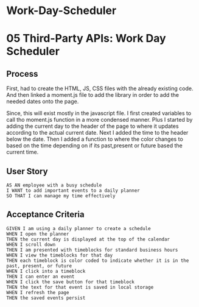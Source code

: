 # Work-Day-Scheduler

# 05 Third-Party APIs: Work Day Scheduler

## Process
First, had to create the HTML, JS, CSS files with the already existing code. And then linked a moment.js file to add the library in order to add the needed dates onto the page. 

Since, this will exist mostly in the javascript file. I first created variables to call tho moment.js function in a more condensed manner. Plus I started by adding the current day to the header of the page to where it updates according to the actual current date. Next I added the time to the header below the date. Then I added a function to where the color changes to based on the time depending on if its past,present or future based the current time.

## User Story

```
AS AN employee with a busy schedule
I WANT to add important events to a daily planner
SO THAT I can manage my time effectively
```

## Acceptance Criteria

``` 
GIVEN I am using a daily planner to create a schedule 
WHEN I open the planner 
THEN the current day is displayed at the top of the calendar
WHEN I scroll down
THEN I am presented with timeblocks for standard business hours
WHEN I view the timeblocks for that day
THEN each timeblock is color coded to indicate whether it is in the past, present, or future
WHEN I click into a timeblock
THEN I can enter an event
WHEN I click the save button for that timeblock
THEN the text for that event is saved in local storage
WHEN I refresh the page
THEN the saved events persist
```